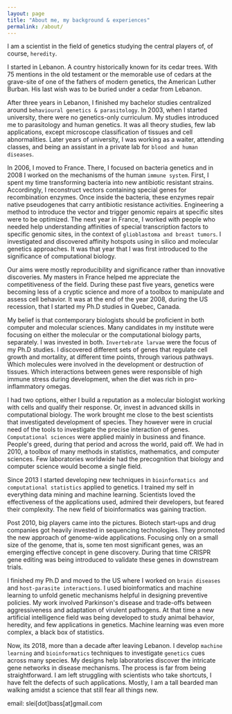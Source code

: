 ```yaml
---
layout: page
title: "About me, my background & experiences"
permalink: /about/
---
```


I am a scientist in the field of genetics studying the central players of, of course, `heredity`.

I started in Lebanon. A country historically known for its cedar trees.
With 75 mentions in the old testament or the memorable use of cedars at the grave-site of one of the fathers of modern genetics, the American Luther Burban.
His last wish was to be buried under a cedar from Lebanon.

After three years in Lebanon, I finished my bachelor studies centralized around `behavioural genetics & parasitology`.
In 2003, when I started university, there were no genetics-only curriculum.
My studies introduced me to parasitology and human genetics.
It was all theory studies, few lab applications, except microscope classification of tissues and cell abnormalities.
Later years of university, I was working as a waiter, attending classes, and being an assistant in a private lab for `blood and human diseases`.

In 2006, I moved to France.
There, I focused on bacteria genetics and in 2008 I worked on the mechanisms of the human `immune system`.
First, I spent my time transforming bacteria into new antibiotic resistant strains.
Accordingly, I reconstruct vectors containing special genes for recombination enzymes.
Once inside the bacteria, these enzymes repair native pseudogenes that carry antibiotic resistance activities.
Engineering a method to introduce the vector and trigger genomic repairs at specific sites were to be optimized.
The next year in France, I worked with people who needed help understanding affinities of special transcription factors to specific genomic sites, in the context of `glioblastoma and breast tumors`.
I investigated and discovered affinity hotspots using in silico and molecular genetics approaches.
It was that year that I was first introduced to the significance of computational biology.


Our aims were mostly reproducibility and significance rather than innovative discoveries.
My masters in France helped me appreciate the competitiveness of the field.
During these past five years, genetics were becoming less of a cryptic science and more of a toolbox to manipulate and assess cell behavior.
It was at the end of the year 2008, during the US recession, that I started my Ph.D studies in Quebec, Canada.


My belief is that contemporary biologists should be proficient in both computer and molecular sciences.
Many candidates in my institute were focusing on either the molecular or the computational biology parts, separately.
I was invested in both.
`Invertebrate larvae` were the focus of my Ph.D studies.
I discovered different sets of genes that regulate cell growth and mortality, at different time points, through various pathways.
Which molecules were involved in the development or destruction of tissues.
Which interactions between genes were responsible of high immune stress during development, when the diet was rich in pro-inflammatory omegas.


I had two options, either I build a reputation as a molecular biologist working with cells and qualify their response.
Or, invest in advanced skills in computational biology.
The work brought me close to the best scientists that investigated development of species.
They however were in crucial need of the tools to investigate the precise interaction of genes.
`Computational sciences` were applied mainly in business and finance.
People's greed, during that period and across the world, paid off.
We had in 2010, a toolbox of many methods in statistics, mathematics, and computer sciences.
Few laboratories worldwide had the precognition that biology and computer science would become a single field.


Since 2013 I started developing new techniques in `bioinformatics and computational statistics` applied to genetics.
I trained my self in everything data mining and machine learning.
Scientists loved the effectiveness of the applications used, admired their developers, but feared their complexity.
The new field of bioinformatics was gaining traction.


Post 2010, big players came into the pictures.
Biotech start-ups and drug companies got heavily invested in sequencing technologies.
They promoted the new approach of genome-wide applications.
Focusing only on a small size of the genome, that is, some ten most significant genes, was an emerging effective concept in gene discovery.
During that time CRISPR gene editing was being introduced to validate these genes in downstream trials.


I finished my Ph.D and moved to the US where I worked on `brain diseases` and `host-parasite interactions`.
I used bioinformatics and machine learning to unfold genetic mechanisms helpful in designing preventive policies.
My work involved Parkinson's disease and trade-offs between aggressiveness and adaptation of virulent pathogens.
At that time a new artificial intelligence field was being developed to study animal behavior, heredity, and few applications in genetics.
Machine learning was even more complex, a black box of statistics.

Now, its 2018, more than a decade after leaving Lebanon.
I develop `machine learning` and `bioinformatics` techniques to investigate `genetics` cues across many species.
My designs help laboratories discover the intricate gene networks in disease mechanisms.
The process is far from being straightforward.
I am left struggling with scientists who take shortcuts, I have felt the defects of such applications.
Mostly, I am a tall bearded man walking amidst a science that still fear all things new.



email: slei[dot]bass[at]gmail.com
